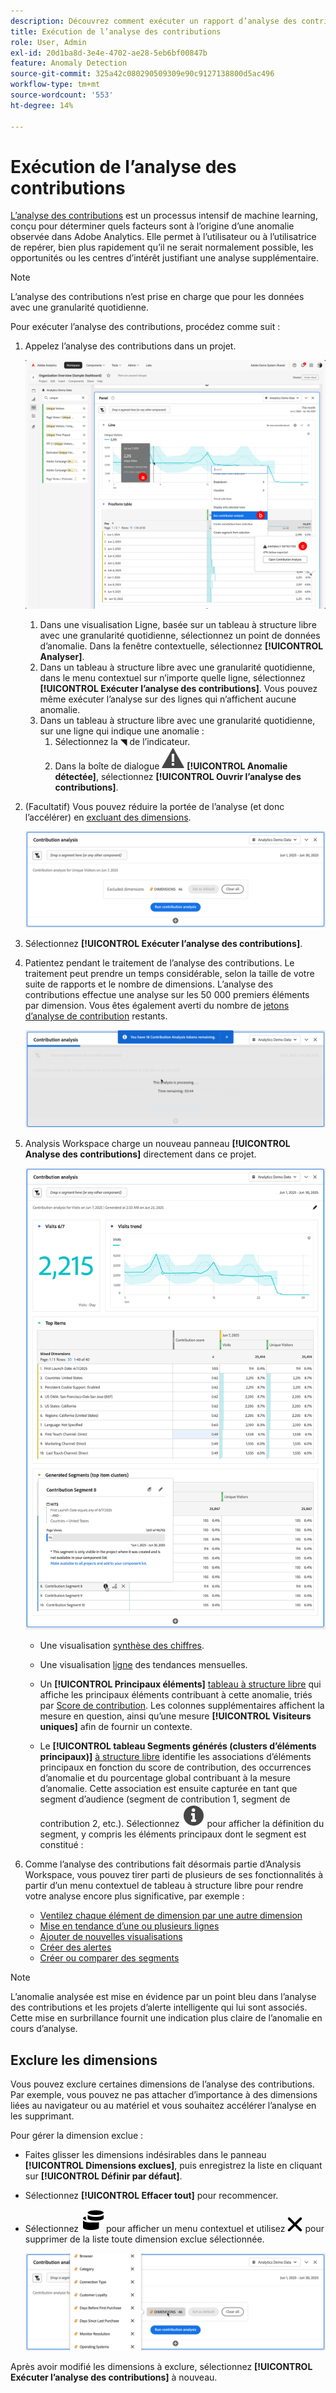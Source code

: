 ```yaml
---
description: Découvrez comment exécuter un rapport d’analyse des contributions dans Analysis Workspace.
title: Exécution de l’analyse des contributions
role: User, Admin
exl-id: 20d1ba8d-3e4e-4702-ae28-5eb6bf00847b
feature: Anomaly Detection
source-git-commit: 325a42c080290509309e90c9127138800d5ac496
workflow-type: tm+mt
source-wordcount: '553'
ht-degree: 14%

---
```


# Exécution de l’analyse des contributions

[L’analyse des contributions](/help/analyze/analysis-workspace/c-anomaly-detection/anomaly-detection.md#contribution-analysis) est un processus intensif de machine learning, conçu pour déterminer quels facteurs sont à l’origine d’une anomalie observée dans Adobe Analytics. Elle permet à l’utilisateur ou à l’utilisatrice de repérer, bien plus rapidement qu’il ne serait normalement possible, les opportunités ou les centres d’intérêt justifiant une analyse supplémentaire.

>[!NOTE]
>
>L’analyse des contributions n’est prise en charge que pour les données avec une granularité quotidienne.

Pour exécuter l’analyse des contributions, procédez comme suit :

1. Appelez l’analyse des contributions dans un projet.

   ![Exécuter l’analyse des contributions](assets/run-contribution-analysis.png)

   1. Dans une visualisation Ligne, basée sur un tableau à structure libre avec une granularité quotidienne, sélectionnez un point de données d’anomalie. Dans la fenêtre contextuelle, sélectionnez **[!UICONTROL Analyser]**.
   1. Dans un tableau à structure libre avec une granularité quotidienne, dans le menu contextuel sur n’importe quelle ligne, sélectionnez **[!UICONTROL Exécuter l’analyse des contributions]**. Vous pouvez même exécuter l’analyse sur des lignes qui n’affichent aucune anomalie.
   1. Dans un tableau à structure libre avec une granularité quotidienne, sur une ligne qui indique une anomalie :
      1. Sélectionnez la ◥ de l’indicateur.
      1. Dans la boîte de dialogue ![Alerte](/help/assets/icons/Alert.svg) **[!UICONTROL Anomalie détectée]**, sélectionnez **[!UICONTROL Ouvrir l’analyse des contributions]**.



1. (Facultatif) Vous pouvez réduire la portée de l’analyse (et donc l’accélérer) en [excluant des dimensions](#exclude-dimensions).

   ![Exclusion de dimensions de l’analyse des contributions](assets/excluding-dimensions.png)

1. Sélectionnez **[!UICONTROL Exécuter l’analyse des contributions]**.

1. Patientez pendant le traitement de l’analyse des contributions. Le traitement peut prendre un temps considérable, selon la taille de votre suite de rapports et le nombre de dimensions. L’analyse des contributions effectue une analyse sur les 50 000 premiers éléments par dimension. Vous êtes également averti du nombre de [ jetons d’analyse de contribution](anomaly-detection.md#contribution-analysis-tokens) restants.

   ![Analyse des contributions en cours d’exécution](assets/contribution-analysis-executing.png)

1. Analysis Workspace charge un nouveau panneau **[!UICONTROL Analyse des contributions]** directement dans ce projet.

   ![Panneau Analyse des contributions ](assets/contribution-analysis.png)

   * Une visualisation [synthèse des chiffres](/help/analyze/analysis-workspace/visualizations/summary-number-change.md).
   * Une visualisation [ligne](/help/analyze/analysis-workspace/visualizations/line.md) des tendances mensuelles.
   * Un **[!UICONTROL Principaux éléments]** [tableau à structure libre](/help/analyze/analysis-workspace/visualizations/freeform-table/freeform-table.md) qui affiche les principaux éléments contribuant à cette anomalie, triés par [Score de contribution](/help/analyze/analysis-workspace/c-anomaly-detection/anomaly-detection.md#contribution-analysis). Les colonnes supplémentaires affichent la mesure en question, ainsi qu’une mesure **[!UICONTROL Visiteurs uniques]** afin de fournir un contexte.

   * Le **[!UICONTROL tableau Segments générés (clusters d’éléments principaux)]** [à structure libre](/help/analyze/analysis-workspace/visualizations/freeform-table/freeform-table.md) identifie les associations d’éléments principaux en fonction du score de contribution, des occurrences d’anomalie et du pourcentage global contribuant à la mesure d’anomalie. Cette association est ensuite capturée en tant que segment d’audience (segment de contribution 1, segment de contribution 2, etc.). Sélectionnez ![Infos](/help/assets/icons/Info.svg) pour afficher la définition du segment, y compris les éléments principaux dont le segment est constitué :


1. Comme l’analyse des contributions fait désormais partie d’Analysis Workspace, vous pouvez tirer parti de plusieurs de ses fonctionnalités à partir d’un menu contextuel de tableau à structure libre pour rendre votre analyse encore plus significative, par exemple :

   * [Ventilez chaque élément de dimension par une autre dimension](/help/analyze/analysis-workspace/components/dimensions/t-breakdown-fa.md)
   * [Mise en tendance d’une ou plusieurs lignes](/help/analyze/analysis-workspace/home.md#section_34930C967C104C2B9092BA8DCF2BF81A)
   * [Ajouter de nouvelles visualisations](/help/analyze/analysis-workspace/visualizations/freeform-analysis-visualizations.md)
   * [Créer des alertes](/help/components/alerts/alerts-overview.md)
   * [Créer ou comparer des segments](/help/analyze/analysis-workspace/c-panels/c-segment-comparison/segment-comparison.md)

>[!NOTE]
>
>L’anomalie analysée est mise en évidence par un point bleu dans l’analyse des contributions et les projets d’alerte intelligente qui lui sont associés. Cette mise en surbrillance fournit une indication plus claire de l’anomalie en cours d’analyse.


## Exclure les dimensions

Vous pouvez exclure certaines dimensions de l’analyse des contributions. Par exemple, vous pouvez ne pas attacher d’importance à des dimensions liées au navigateur ou au matériel et vous souhaitez accélérer l’analyse en les supprimant.

Pour gérer la dimension exclue :

* Faites glisser les dimensions indésirables dans le panneau **[!UICONTROL Dimensions exclues]**, puis enregistrez la liste en cliquant sur **[!UICONTROL Définir par défaut]**.

* Sélectionnez **[!UICONTROL Effacer tout]** pour recommencer.

* Sélectionnez ![Dimensions](/help/assets/icons/Dimensions.svg) pour afficher un menu contextuel et utilisez ![CrossSize400](/help/assets/icons/CrossSize400.svg) pour supprimer de la liste toute dimension exclue sélectionnée.

  ![](assets/excluded-dimensions-list.png)

Après avoir modifié les dimensions à exclure, sélectionnez **[!UICONTROL Exécuter l’analyse des contributions]** à nouveau.

